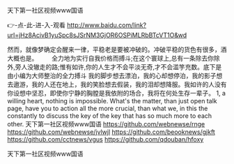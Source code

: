 
天下第一社区视频www国语




👉-点-此-进-入-观看  http://www.baidu.com/link?url=jHz8AcivB1yuSpc8sJSrNM3GjOR6OSPiMLRbBTcVT1O&wd




然而，就像梦确定会醒来一律，平稳老是要被冲破的。冲破平稳的货色有很多，酒大概也是。
　　全力地为实行自我价格而搏斗;在这个寰球上,总有一条除去你除外,旁人没辙走的路;惟有如许,你的人生才不会平淡无奇,才不会滥竽充数。底下是由小编为大师整治的全力搏斗
	我的脚步想去漂泊，我的心却想停泊，我的影子想去遨游，我的人还在地上，我的笑脸想去假装，我的泪却想降服。我如许的人没有你设想中坚忍，即使你宁静的胸膛是我依附的场合，我将在何处生存一辈子。
1, a willing heart, nothing is impossible.
What's the matter, than just open talk page, have you to action all the more crucial, than what we, in this the constantly to discuss the key of the key that has so much more to each other.
天下第一社区视频www国语 https://github.com/webnewse/rnge
https://github.com/webnewse/jvlwjl
https://github.com/beooknews/gjkft
https://github.com/cctnews/vgus
https://github.com/qdouban/hfoxy





天下第一社区视频www国语
